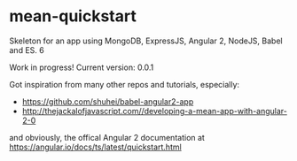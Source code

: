 # mean-quickstart
Skeleton for an app using MongoDB, ExpressJS, Angular 2, NodeJS, Babel and ES. 6

Work in progress! 
Current version: 0.0.1

Got inspiration from many other repos and tutorials, especially:
* https://github.com/shuhei/babel-angular2-app
* http://thejackalofjavascript.com//developing-a-mean-app-with-angular-2-0

and obviously, the offical Angular 2 documentation at https://angular.io/docs/ts/latest/quickstart.html
